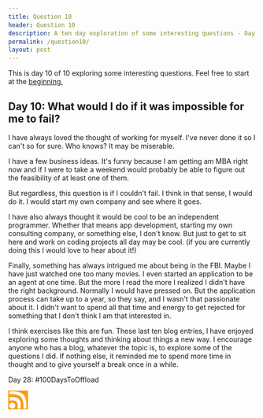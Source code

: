 ```yaml
---
title: Question 10
header: Question 10
description: A ten day exploration of some interesting questions - Day 10
permalink: /question10/
layout: post
---
```


This is day 10 of 10 exploring some interesting questions. Feel free to start at the <a href="https://rmooreblog.netlify.app/question1/">beginning.</a>

<h2> Day 10: What would I do if it was impossible for me to fail?</h2>

I have always loved the thought of working for myself. I've never done it so I can't so for sure. Who knows? It may be miserable.

I have a few business ideas. It's funny because I am getting am MBA right now and if I were to take a weekend would probably be able to figure out the feasibility of at least one of them.

But regardless, this question is if I couldn't fail. I think in that sense, I would do it. I would start my own company and see where it goes.

I have also always thought it would be cool to be an independent programmer. Whether that means app development, starting my own consulting company, or something else, I don't know. But just to get to sit here and work on coding projects all day may be cool. (if you are currently doing this I would love to hear about it!)

Finally, something has always intrigued me about being in the FBI. Maybe I have just watched one too many movies. I even started an application to be an agent at one time. But the more I read the more I realized I didn't have the right background. Normally I would have pressed on. But the application process can take up to a year, so they say, and I wasn't that passionate about it. I didn't want to spend all that time and energy to get rejected for something that I don't think I am that interested in.

I think exercises like this are fun. These last ten blog entries, I have enjoyed exploring some thoughts and thinking about things a new way. I encourage anyone who has a blog, whatever the topic is, to explore some of the questions I did. If nothing else, it reminded me to spend more time in thought and to give yourself a break once in a while.

Day 28: #100DaysToOffload

<a href="https://rmooreblog.netlify.app/feed.xml"><img src="/assets/images/rss_feed.jpg" style="opacity:1;" width="40"/></a>
